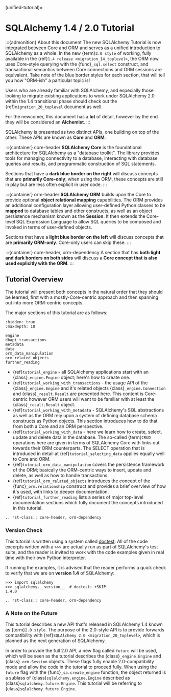 (unified-tutorial)=

# SQLAlchemy 1.4 / 2.0 Tutorial

:::{admonition} About this document
The new SQLAlchemy Tutorial is now integrated between Core and ORM and
serves as a unified introduction to SQLAlchemy as a whole.   In the new
{term}`2.0 style` of working, fully available in the {ref}`1.4 release
<migration_14_toplevel>`, the ORM now uses Core-style querying with the
{func}`_sql.select` construct, and transactional semantics between Core
connections and ORM sessions are equivalent.   Take note of the blue
border styles for each section, that will tell you how "ORM-ish" a
particular topic is!

Users who are already familiar with SQLAlchemy, and especially those
looking to migrate existing applications to work under SQLAlchemy 2.0
within the 1.4 transitional phase should check out the
{ref}`migration_20_toplevel` document as well.

For the newcomer, this document has a **lot** of detail, however by the
end they will be considered an **Alchemist**.
:::

SQLAlchemy is presented as two distinct APIs, one building on top of the other.
These APIs are known as **Core** and **ORM**.

:::{container} core-header
**SQLAlchemy Core** is the foundational architecture for SQLAlchemy as a
"database toolkit".  The library provides tools for managing connectivity
to a database, interacting with database queries and results, and
programmatic construction of SQL statements.

Sections that have a **dark blue border on the right** will discuss
concepts that are **primarily Core-only**; when using the ORM, these
concepts are still in play but are less often explicit in user code.
:::

:::{container} orm-header
**SQLAlchemy ORM** builds upon the Core to provide optional **object
relational mapping** capabilities.   The ORM provides an additional
configuration layer allowing user-defined Python classes to be **mapped**
to database tables and other constructs, as well as an object persistence
mechanism known as the **Session**.   It then extends the Core-level
SQL Expression Language to allow SQL queries to be composed and invoked
in terms of user-defined objects.

Sections that have a **light blue border on the left** will discuss
concepts that are **primarily ORM-only**.  Core-only users
can skip these.
:::

:::{container} core-header, orm-dependency
A section that has **both light and dark borders on both sides** will
discuss a **Core concept that is also used explicitly with the ORM**.
:::

## Tutorial Overview

The tutorial will present both concepts in the natural order that they
should be learned, first with a mostly-Core-centric approach and then
spanning out into more ORM-centric concepts.

The major sections of this tutorial are as follows:

```{toctree}
:hidden: true
:maxdepth: 10

engine
dbapi_transactions
metadata
data
orm_data_manipulation
orm_related_objects
further_reading
```

- {ref}`tutorial_engine` - all SQLAlchemy applications start with an
  {class}`_engine.Engine` object; here's how to create one.
- {ref}`tutorial_working_with_transactions` - the usage API of the
  {class}`_engine.Engine` and it's related objects {class}`_engine.Connection`
  and {class}`_result.Result` are presented here. This content is Core-centric
  however ORM users will want to be familiar with at least the
  {class}`_result.Result` object.
- {ref}`tutorial_working_with_metadata` - SQLAlchemy's SQL abstractions as well
  as the ORM rely upon a system of defining database schema constructs as
  Python objects.   This section introduces how to do that from both a Core and
  an ORM perspective.
- {ref}`tutorial_working_with_data` - here we learn how to create, select,
  update and delete data in the database.   The so-called {term}`CRUD`
  operations here are given in terms of SQLAlchemy Core with links out towards
  their ORM counterparts.  The SELECT operation that is introduced in detail at
  {ref}`tutorial_selecting_data` applies equally well to Core and ORM.
- {ref}`tutorial_orm_data_manipulation` covers the persistence framework of the
  ORM; basically the ORM-centric ways to insert, update and delete, as well as
  how to handle transactions.
- {ref}`tutorial_orm_related_objects` introduces the concept of the
  {func}`_orm.relationship` construct and provides a brief overview
  of how it's used, with links to deeper documentation.
- {ref}`tutorial_further_reading` lists a series of major top-level
  documentation sections which fully document the concepts introduced in this
  tutorial.

```{eval-rst}
.. rst-class:: core-header, orm-dependency
```

### Version Check

This tutorial is written using a system called [doctest](https://docs.python.org/3/library/doctest.html). All of the code excerpts
written with a `>>>` are actually run as part of SQLAlchemy's test suite, and
the reader is invited to work with the code examples given in real time with
their own Python interpreter.

If running the examples, it is advised that the reader performs a quick check to
verify that we are on  **version 1.4** of SQLAlchemy:

```pycon+sql
>>> import sqlalchemy
>>> sqlalchemy.__version__  # doctest: +SKIP
1.4.0
```

```{eval-rst}
.. rst-class:: core-header, orm-dependency
```

### A Note on the Future

This tutorial describes a new API that's released in SQLAlchemy 1.4 known
as {term}`2.0 style`.   The purpose of the 2.0-style API is to provide forwards
compatibility with {ref}`SQLAlchemy 2.0 <migration_20_toplevel>`, which is
planned as the next generation of SQLAlchemy.

In order to provide the full 2.0 API, a new flag called `future` will be
used, which will be seen as the tutorial describes the {class}`_engine.Engine`
and {class}`_orm.Session` objects.   These flags fully enable 2.0-compatibility
mode and allow the code in the tutorial to proceed fully.  When using the
`future` flag with the {func}`_sa.create_engine` function, the object
returned is a sublass of {class}`sqlalchemy.engine.Engine` described as
{class}`sqlalchemy.future.Engine`. This tutorial will be referring to
{class}`sqlalchemy.future.Engine`.
